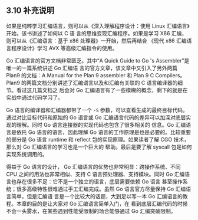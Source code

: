 ## 3.10 补充说明

如果是纯粹学习汇编语言，则可以从《深入理解程序设计：使用 Linux 汇编语言》开始，该书讲述了如何以 C 语
言的思维变现汇编程序。如果是学习 X86 汇编，则可以从《汇编语言：基于 x86 处理器》一开始，然后再结合
《现代 x86 汇编语言程序设计》学习 AVX 等高级汇编指令的使用。

Go 汇编语言的官方文档非常匮乏。其中“A Quick Guide to  Go 's Assembler”是唯一的一篇系统讲述 Go 汇编语
言的官方文章，该文章中又引入了另外两篇 Plan9 的文档：A Manual for the Plan 9 assembler 和 Plan 9 C 
Compilers。Plan9 的两篇文档分别讲述了汇编语言以及和汇编有关联的 C 语言编译器的细节。看过这几篇文档之
后会对 Go 汇编语言有了一些模糊的概念，剩下的就是在实战中通过代码学习了。

Go 语言的编译器和汇编器都带了一个 `-S` 参数，可以查看生成的最终目标代码。通过对比目标代码和原始的 Go 
语言或 Go 汇编语言代码的差异可以加深对底层实现的理解。同时 Go 语言连接器的实现代码也包含了很多相关的
信息。Go 汇编语言是依托 Go 语言的语言，因此理解 Go 语言的工作原理是也是必要的。比较重要的部分是 Go 
语言 runtime 和 reflect 包的实现原理。如果读者了解 CGO 技术，那么对 Go 汇编语言的学习也是一个巨大的
帮助。最后是要了解 syscall 包是如何实现系统调用的。 

得益于 Go 语言的设计， Go 汇编语言的优势也非常明显：跨操作系统、不同 CPU 之间的用法也非常相似、支持 
C 语言预处理器、支持模块。同时 Go 汇编语言也存在很多不足：它不是一个独立的语言，底层需要依赖 Go 语言
甚至操作系统；很多高级特性很难通过手工汇编完成。虽然 Go 语言官方尽量保持 Go 汇编语言简单，但是汇编语
言是一个比较大的话题，大到足以写一本 Go 汇编语言的教程。本章的目的是让大家对 Go 汇编语言简单入门，在
看到底层汇编代码的时候不会一头雾水，在某些遇到性能受限制的场合能够通过 Go 汇编突破限制。 
